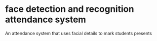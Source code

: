 # face detection and recognition attendance  system
 An attendance system that uses facial details to mark students presents
